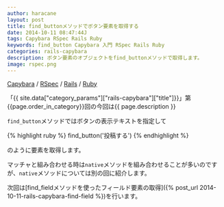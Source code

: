```yaml
---
author: haracane
layout: post
title: find_buttonメソッドでボタン要素を取得する
date: 2014-10-11 08:47:44J
tags: Capybara RSpec Rails Ruby
keywords: find_button Capybara 入門 RSpec Rails Ruby
categories: rails-capybara
description: ボタン要素のオブジェクトをfind_buttonメソッドで取得します。
image: rspec.png
---
```

[Capybara](/tags/capybara/) / [RSpec](/tags/rspec/) / [Rails](/tags/rails/) / [Ruby](/tags/ruby/)

「{{ site.data["category_params"]["rails-capybara"]["title"]}}」第{{page.order_in_category}}回の今回は{{ page.description }}

`find_button`メソッドではボタンの表示テキストを指定して

{% highlight ruby %}
find_button('投稿する')
{% endhighlight %}

のように要素を取得します。

マッチャと組み合わせる時は`native`メソッドを組み合わせることが多いのですが、`native`メソッドについては別の回に紹介します。

次回は[find_fieldメソッドを使ったフィールド要素の取得]({% post_url 2014-10-11-rails-capybara-find-field %})を行います。
